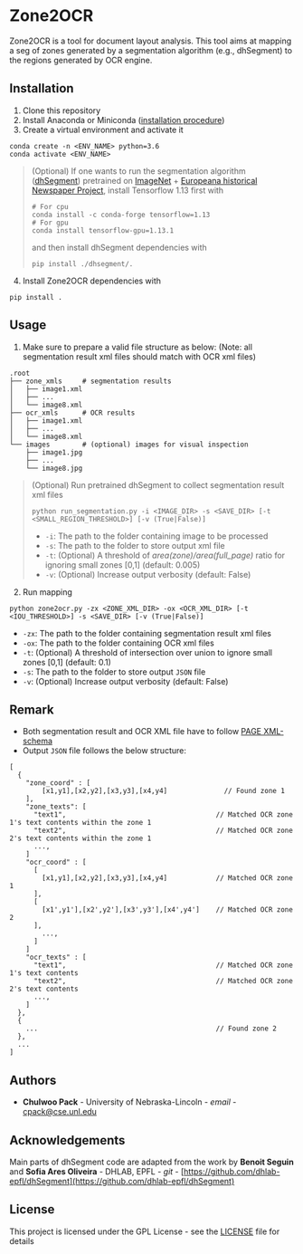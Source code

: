 
# Zone2OCR
Zone2OCR is a tool for document layout analysis. This tool aims at mapping a seg of zones generated by a segmentation algorithm (e.g., dhSegment) to the regions generated by OCR engine.


## Installation
1. Clone this repository
2. Install Anaconda or Miniconda ([installation procedure](https://docs.anaconda.com/anaconda/install/]))
3. Create a virtual environment and activate it
```
conda create -n <ENV_NAME> python=3.6
conda activate <ENV_NAME>
```

> (Optional) If one wants to run the segmentation algorithm ([dhSegment](https://github.com/dhlab-epfl/dhSegment)) pretrained on [ImageNet](http://www.image-net.org/) + [Europeana historical Newspaper Project](https://www.primaresearch.org/datasets/ENP), install Tensorflow 1.13 first with
> ```
> # For cpu
> conda install -c conda-forge tensorflow=1.13
> # For gpu
> conda install tensorflow-gpu=1.13.1
> ```
> and then install dhSegment dependencies with
> ```
> pip install ./dhsegment/.
> ```

4. Install Zone2OCR dependencies with
```
pip install .
```

## Usage
1. Make sure to prepare a valid file structure as below: 
(Note: all segmentation result xml files should match with OCR xml files)
```
.root
├── zone_xmls     # segmentation results
│   ├── image1.xml  
│   ├── ...
│   └── image8.xml
├── ocr_xmls      # OCR results
│   ├── image1.xml  
│   ├── ...
│   └── image8.xml
└── images        # (optional) images for visual inspection
    ├── image1.jpg  
    ├── ...
    └── image8.jpg
```
> (Optional) Run pretrained dhSegment to collect segmentation result xml files
> ```
> python run_segmentation.py -i <IMAGE_DIR> -s <SAVE_DIR> [-t <SMALL_REGION_THRESHOLD>] [-v (True|False)]
> ```
> * `-i`: The path to the folder containing image to be processed
> * `-s`: The path to the folder to store output xml file
> * `-t`: (Optional) A threshold of *area(zone)/area(full_page)* ratio for ignoring small zones [0,1] (default: 0.005)
> * `-v`: (Optional) Increase output verbosity (default: False) 

2. Run mapping
```
python zone2ocr.py -zx <ZONE_XML_DIR> -ox <OCR_XML_DIR> [-t <IOU_THRESHOLD>] -s <SAVE_DIR> [-v (True|False)]
```
* `-zx`: The path to the folder containing segmentation result xml files
* `-ox`: The path to the folder containing OCR xml files
* `-t`: (Optional) A threshold of intersection over union to ignore small zones [0,1] (default: 0.1)
* `-s`: The path to the folder to store output `JSON` file
* `-v`: (Optional) Increase output verbosity (default: False) 

## Remark
* Both segmentation result and OCR XML file have to follow [PAGE XML-schema](https://www.primaresearch.org/tools/PAGELibraries)
* Output `JSON` file follows the below structure:
```
[
  {
    "zone_coord" : [
    	[x1,y1],[x2,y2],[x3,y3],[x4,y4]              // Found zone 1
    ],
    "zone_texts": [                               
      "text1",                                     // Matched OCR zone 1's text contents within the zone 1
      "text2",                                     // Matched OCR zone 2's text contents within the zone 1
      ...,
    ]
    "ocr_coord" : [
      [
        [x1,y1],[x2,y2],[x3,y3],[x4,y4]            // Matched OCR zone 1
      ],
      [
        [x1',y1'],[x2',y2'],[x3',y3'],[x4',y4']    // Matched OCR zone 2
      ],
        ...,
      ]
    ]
    "ocr_texts" : [
      "text1",                                     // Matched OCR zone 1's text contents
      "text2",                                     // Matched OCR zone 2's text contents
      ...,
    ]
  },
  {
    ...                                            // Found zone 2
  },
  ...
]
```

## Authors
- **Chulwoo Pack** - University of Nebraska-Lincoln - _email_ - [cpack@cse.unl.edu](mailto:cpack@cse.unl.edu)

## Acknowledgements
Main parts of dhSegment code are adapted from the work by
**Benoit Seguin** and **Sofia Ares Oliveira** - DHLAB, EPFL - _git_ - [https://github.com/dhlab-epfl/dhSegment](https://github.com/dhlab-epfl/dhSegment)

## License
This project is licensed under the GPL License - see the [LICENSE](/LICENSE) file for details